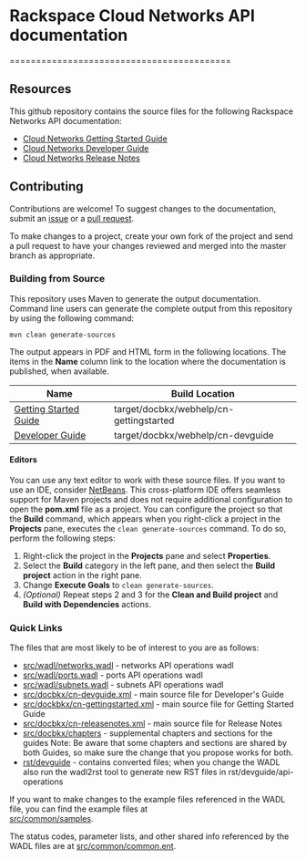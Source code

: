 # Rackspace Cloud Networks API documentation
==========================================
## Resources

This github repository contains the source files for the following Rackspace Networks API documentation:

* [Cloud Networks Getting Started Guide](http://docs.rackspace.com/networks/api/v2/cn-gettingstarted/)
* [Cloud Networks Developer Guide](http://docs.rackspace.com/networks/api/v2/cn-devguide/)
* [Cloud Networks Release Notes](http://docs.rackspace.com/networks/api/v2/cn-releasenotes/)

## Contributing

Contributions are welcome! To suggest changes to the documentation, 
    submit an [issue](https://github.com/rackerlabs/docs-cloud-networks/issues) 
    or a [pull request](https://github.com/rackerlabs/docs-cloud-networks/pulls).

To make changes to a project, create your own fork of the project and send a pull request to have your changes reviewed 
    and merged into the master branch as appropriate.

### Building from Source

This repository uses Maven to generate the output documentation. Command line users can generate the complete output from this 
    repository by using the following command:

    mvn clean generate-sources

The output appears in PDF and HTML form in the following locations. The items in the **Name** column link to the location 
    where the documentation is published, when available.

| Name | Build Location |
| --- | --- |
| [Getting Started Guide](http://docs.rackspace.com/networks/api/v2/cn-gettingstarted) | target/docbkx/webhelp/cn-gettingstarted |
| [Developer Guide](http://docs.rackspace.com/networks/api/v2/cn-devguide/) | target/docbkx/webhelp/cn-devguide |

#### Editors

You can use any text editor to work with these source files. If you want to use an IDE, consider [NetBeans](http://netbeans.org). 
    This cross-platform IDE offers seamless support for Maven projects and does not require  additional configuration to open
    the **pom.xml** file as a project. You can configure the project so that the **Build** command, which appears when you 
    right-click a project in the **Projects** pane, executes the `clean generate-sources` command. To do so, perform the following 
    steps:

1. Right-click the project in the **Projects** pane and select **Properties**.
2. Select the **Build** category in the left pane, and then select the **Build project** action in the right pane.
3. Change **Execute Goals** to `clean generate-sources`.
4. *(Optional)* Repeat steps 2 and 3 for the **Clean and Build project** and **Build with Dependencies** actions.

### Quick Links

The files that are most likely to be of interest to you are as follows:

* [src/wadl/networks.wadl](src/resources/wadl/networks.wadl) - networks API operations wadl
* [src/wadl/ports.wadl](src/resources/wadl/ports.wadl) - ports API operations wadl
* [src/wadl/subnets.wadl](src/subnets/wadl/subnets.wadl) - subnets API operations wadl
* [src/docbkx/cn-devguide.xml](src/docbkx/cn-devguide.xml) - main source file for Developer's Guide
* [src/dockbkx/cn-gettingstarted.xml](src/dockbkx/cn-gettingstarted.xml) - main source file for Getting Started Guide
* [src/docbkx/cn-releasenotes.xml](src/docbkx/cn-releasenotes.xml) - main source file for Release Notes
* [src/docbkx/chapters](src/docbkx/chapters) - supplemental chapters and sections for the guides
    Note: Be aware that some chapters and sections are shared by both Guides, so make sure the change that you propose works for both.
* [rst/devguide](rst/devguide) - contains converted files; when you change the WADL also run the wadl2rst tool to generate new RST files in rst/devguide/api-operations

If you want to make changes to the example files referenced in the WADL file, you can find the example files at  
    [src/common/samples](src/common/samples).

The status codes, parameter lists, and other shared info referenced by the WADL files are at 
    [src/common/common.ent](src/common/common.ent).
